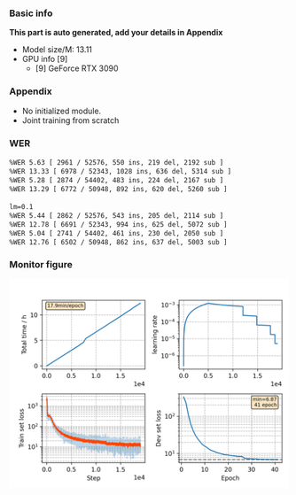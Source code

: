 ### Basic info

**This part is auto generated, add your details in Appendix**

* Model size/M: 13.11
* GPU info \[9\]
  * \[9\] GeForce RTX 3090

### Appendix

* No initialized module.
* Joint training from scratch

### WER
```
%WER 5.63 [ 2961 / 52576, 550 ins, 219 del, 2192 sub ]
%WER 13.33 [ 6978 / 52343, 1028 ins, 636 del, 5314 sub ]
%WER 5.28 [ 2874 / 54402, 483 ins, 224 del, 2167 sub ]
%WER 13.29 [ 6772 / 50948, 892 ins, 620 del, 5260 sub ]

lm=0.1
%WER 5.44 [ 2862 / 52576, 543 ins, 205 del, 2114 sub ]
%WER 12.78 [ 6691 / 52343, 994 ins, 625 del, 5072 sub ]
%WER 5.04 [ 2741 / 54402, 461 ins, 230 del, 2050 sub ]
%WER 12.76 [ 6502 / 50948, 862 ins, 637 del, 5003 sub ]
```

### Monitor figure
![monitor](./monitor.png)
